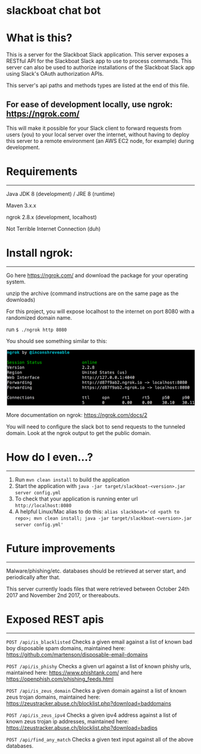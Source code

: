 # slackboat chat bot

# What is this?
This is a server for the Slackboat Slack application. This server exposes a RESTful API for the Slackboat Slack app to use to process commands. This server can also be used to authorize installations of the Slackboat Slack app using Slack's OAuth authorization APIs.

This server's api paths and methods types are listed at the end of this file.

For ease of development locally, use ngrok: https://ngrok.com/
---
This will make it possible for your Slack client to forward requests from users (you) to your local server over the internet, without having to deploy this server to a remote environment (an AWS EC2 node, for example) during development.

# Requirements
---
Java JDK 8 (development) / JRE 8 (runtime)

Maven 3.x.x

ngrok 2.8.x (development, localhost)

Not Terrible Internet Connection (duh)

# Install ngrok:
---
Go here https://ngrok.com/ and download the package for your operating system.

unzip the archive (command instructions are on the same page as the downloads)

For this project, you will expose localhost to the internet on port 8080 with a randomized domain name.

run  `$ ./ngrok http 8080`

You should see something similar to this:

![Alt text](/images/ngrok-http-8080.png?raw=true "ngrok http 8080")

More documentation on ngrok: https://ngrok.com/docs/2

You will need to configure the slack bot to send requests to the tunneled domain. Look at the ngrok output to get the public domain.

# How do I even...?
---

1. Run `mvn clean install` to build the application
1. Start the application with `java -jar target/slackboat-<version>.jar server config.yml`
1. To check that your application is running enter url `http://localhost:8080`
1. A helpful Linux/Mac alias to do this: `alias slackboat='cd <path to repo>; mvn clean install; java -jar target/slackboat-<version>.jar server config.yml'`

# Future improvements
---
Malware/phishing/etc. databases should be retrieved at server start, and periodically after that.

This server currently loads files that were retrieved between October 24th 2017 and November 2nd 2017, or thereabouts.

# Exposed REST apis
---
`POST /api/is_blacklisted` Checks a given email against a list of known bad boy disposable spam domains, maintained here: https://github.com/martenson/disposable-email-domains

`POST /api/is_phishy` Checks a given url against a list of known phishy urls, maintained here: https://www.phishtank.com/ and here https://openphish.com/phishing_feeds.html

`POST /api/is_zeus_domain` Checks a given domain against a list of known zeus trojan domains, maintained here: 
https://zeustracker.abuse.ch/blocklist.php?download=baddomains

`POST /api/is_zeus_ipv4` Checks a given ipv4 address against a list of known zeus trojan ip addresses, maintained here:
https://zeustracker.abuse.ch/blocklist.php?download=badips

`POST /api/find_any_match` Checks a given text input against all of the above databases.

